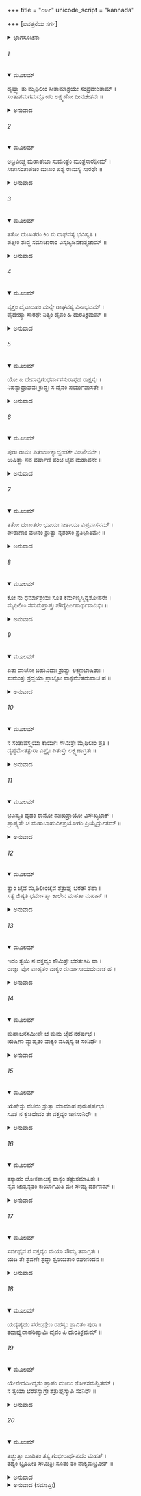 +++
title = "೦೪೯"
unicode_script = "kannada"

+++
[ಐವತ್ತನೆಯ ಸರ್ಗ]



<details><summary>ಭಾಗಸೂಚನಾ</summary>

ಲಕ್ಷ್ಮಣ ಮತ್ತು ಸುಮಂತ್ರರ ಸಂಭಾಷಣೆ
</details>

###### 1


<details open><summary>ಮೂಲಮ್</summary>

ದೃಷ್ಟ್ವಾ ತು ಮೈಥಿಲೀಂ ಸೀತಾಮಾಶ್ರಯೇ ಸಂಪ್ರವೇಶಿತಾಮ್ ।  
ಸಂತಾಪಮಗಮದ್ಘೋರಂ ಲಕ್ಷ್ಮಣೋ ದೀನಚೇತನಃ ॥
</details>

<details><summary>ಅನುವಾದ</summary>

ಮಿಥಿಲೇಶಕುಮಾರೀ ಸೀತೆಯು ಮುನಿಯ ಆಶ್ರಮದಲ್ಲಿ ಪ್ರವೇಶಿಸಿದಳು, ಇದನ್ನು ನೋಡಿ ಲಕ್ಷ್ಮಣನು ಮನಸ್ಸಿನಲ್ಲೇ ಅತ್ಯಂತ ದುಃಖಿತನಾಗಿ, ಘೋರ ಸಂತಾಪವುಂಟಾಯಿತು.॥1॥
</details>

###### 2


<details open><summary>ಮೂಲಮ್</summary>

ಅಬ್ರವೀಚ್ಚ ಮಹಾತೇಜಾ ಸುಮಂತ್ರಂ ಮಂತ್ರಸಾರಥೀಮ್ ।  
ಸೀತಾಸಂತಾಪಜಂ ದುಃಖಂ ಪಶ್ಯ ರಾಮಸ್ಯ ಸಾರಥೇ ॥
</details>

<details><summary>ಅನುವಾದ</summary>

ಆಗ ಮಹಾತೇಜಸ್ವೀ ಲಕ್ಷ್ಮಣನು ಮಂತ್ರಿಯೂ, ಸಾರಥಿಯೂ ಆಗಿದ್ದ ಸುಮಂತ್ರನಲ್ಲಿ ಹೇಳಿದನು- ಸಾರಥಿಯೇ! ನೋಡು, ಶ್ರೀರಾಮನಿಗೆ ಸೀತಾ ವಿರಹದ ದುಃಖ ಈಗಿನಿಂದಲೇ ಅನುಭವಿಸ ಬೇಕಾಯಿತಲ್ಲ.॥2॥
</details>

###### 3


<details open><summary>ಮೂಲಮ್</summary>

ತತೋ ದುಃಖತರಂ ಕಿಂ ನು ರಾಘವಸ್ಯ ಭವಿಷ್ಯತಿ ।  
ಪತ್ನೀಂ ಶುದ್ಧ ಸಮಾಚಾರಾಂ ವಿಸೃಜ್ಯಜನಕಾತ್ಮಜಾಮ್ ॥
</details>

<details><summary>ಅನುವಾದ</summary>

ಪವಿತ್ರ ಆಚರಣವುಳ್ಳ ಧರ್ಮಪತ್ನೀ ಜನಕಾತ್ಮಜೆಯನ್ನು ಪರಿತ್ಯಾಗ ಮಾಡಬೇಕಾಯಿತು. ಇದಕ್ಕಿಂತ ಮಿಗಿಲಾದ ದುಃಖ ಶ್ರೀರಾಮನಿಗೆ ಬೇರೆ ಏನಿರಬಹುದು.॥3॥
</details>

###### 4


<details open><summary>ಮೂಲಮ್</summary>

ವ್ಯಕ್ತಂ ದೈವಾದಹಂ ಮನ್ಯೇ ರಾಘವಸ್ಯ ವಿನಾಭವಮ್ ।  
ವೈದೇಹ್ಯಾ ಸಾರಥೇ ನಿತ್ಯಂ ದೈವಂ ಹಿ ದುರತಿಕ್ರಮಮ್ ॥
</details>

<details><summary>ಅನುವಾದ</summary>

ಸಾರಥಿಯೇ! ರಘುನಾಥನಿಗೆ ಉಂಟಾದ ಈ ಸೀತೆಯ ನಿತ್ಯ ವಿಯೋಗದಲ್ಲಿ ದೈವವೇ ಕಾರಣವೆಂದು ನಾನು ತಿಳಿಯುತ್ತೇನೆ; ಏಕೆಂದರೆ ದೈವವಿಧಾನವನ್ನು ಅತಿಕ್ರಮಿಸು ವುದು ಅಸಾಧ್ಯವಾದುದು.॥4॥
</details>

###### 5


<details open><summary>ಮೂಲಮ್</summary>

ಯೋ ಹಿ ದೇವಾನ್ಸಗಂಧರ್ವಾನಸುರಾನ್ಸಹ ರಾಕ್ಷಸೈಃ ।  
ನಿಹನ್ಯಾದ್ರಾಘವಃ ಕ್ರುದ್ಧಃ ಸ ದೈವಂ ಪರ್ಯುಪಾಸತೇ ॥
</details>

<details><summary>ಅನುವಾದ</summary>

ಯಾವ ರಘುನಾಥನು ಕ್ರುದ್ಧನಾದರೆ ದೇವ-ದಾನವ-ಗಂಧರ್ವ-ಅಸುರ-ರಾಕ್ಷಸ ರನ್ನು ಸಂಹರಿಸಲು ಸಮರ್ಥನೋ, ಅವನೇ ಇಂದು ದೈವಕ್ಕೆ ಅಧೀನನಾಗಿದ್ದಾನೆ.॥5॥
</details>

###### 6


<details open><summary>ಮೂಲಮ್</summary>

ಪುರಾ ರಾಮಃ ಪಿತುರ್ವಾಕ್ಯಾದ್ದಂಡಕೇ ವಿಜನೇವನೇ ।  
ಉಷಿತ್ವಾ ನವ ವರ್ಷಾಣಿ ಪಂಚ ಚೈವ ಮಹಾವನೇ ॥
</details>

<details><summary>ಅನುವಾದ</summary>

ಮೊದಲು ಶ್ರೀರಾಮನಿಗೆ ತಂದೆಯ ಆಜ್ಞೆಯಂತೆ ಹದಿನಾಲ್ಕು ವರ್ಷ ನಿರ್ಜನ ದಂಡಕಾರಣ್ಯದಲ್ಲಿ ಇರಬೇಕಾಯಿತು.॥6॥
</details>

###### 7


<details open><summary>ಮೂಲಮ್</summary>

ತತೋ ದುಃಖತರಂ ಭೂಯಃ ಸೀತಾಯಾ ವಿಪ್ರವಾಸನಮ್ ।  
ಪೌರಾಣಾಂ ವಚನಂ ಶ್ರುತ್ವಾ ನೃಶಂಸಂ ಪ್ರತಿಭಾತಿಮೇ ॥
</details>

<details><summary>ಅನುವಾದ</summary>

ಈಗ ಅವನಿಗೆ ಸೀತೆಯನ್ನು ಅರಣ್ಯಕ್ಕೆ ಕಳಿಸಬೇಕಾದ ದುಃಖವು ಅದಕ್ಕಿಂತಲೂ ದೊಡ್ಡದಾಗಿದೆ. ಆದರೆ ಪುರವಾಸಿಗಳ ಮಾತನ್ನು ಕೇಳಿ ಹೀಗೆ ಮಾಡುವುದು ಅತ್ಯಂತ ನಿರ್ದಯವಾದ ಕರ್ಮವೆಂದು ನನಗೆ ತೋರುತ್ತದೆ.॥7॥
</details>

###### 8


<details open><summary>ಮೂಲಮ್</summary>

ಕೋ ನು ಧರ್ಮಾಶ್ರಯಃ ಸೂತ ಕರ್ಮಣ್ಯಸ್ಮಿನ್ಯಶೋಹರೇ ।  
ಮೈಥಿಲೀಂ ಸಮನುಪ್ರಾಪ್ತಃ ಪೌರೈರ್ಹೀನಾರ್ಥವಾದಿಭಿಃ ॥
</details>

<details><summary>ಅನುವಾದ</summary>

ಸಾರಥಿಯೇ! ಸೀತೆಯ ವಿಷಯದಲ್ಲಿ ಅನ್ಯಾಯದ ಮಾತನ್ನು ಆಡಿದ ಈ ಪುರವಾಸಿಗಳಿಂದಾಗಿ, ಇಂತಹ ಕೀರ್ತಿನಾಶಕ ಕರ್ಮದಲ್ಲಿ ಪ್ರವೃತ್ತನಾಗಿ ಶ್ರೀರಾಮನು ಎಂತಹ ಧರ್ಮವನ್ನು ಸಾಧಿಸಿದಂತಾಯಿತು.॥8॥
</details>

###### 9


<details open><summary>ಮೂಲಮ್</summary>

ಏತಾ ವಾಚೋ ಬಹುವಿಧಾಃ ಶ್ರುತ್ವಾ ಲಕ್ಷ್ಮಣಭಾಷಿತಾಃ ।  
ಸುಮಂತ್ರಃ ಶ್ರದ್ಧಯಾ ಪ್ರಾಜ್ಞೋ ವಾಕ್ಯಮೇತದುವಾಚ ಹ ॥
</details>

<details><summary>ಅನುವಾದ</summary>

ಲಕ್ಷ್ಮಣನು ಆಡಿದ ಅನೇಕ ಮಾತುಗಳನ್ನು ಕೇಳಿ ಬುದ್ಧಿವಂತ ಸುಮಂತ್ರನು ಶ್ರದ್ಧಾಪೂರ್ವಕ ಹೀಗೆ ಹೇಳಿದನು .॥9॥
</details>

###### 10


<details open><summary>ಮೂಲಮ್</summary>

ನ ಸಂತಾಪಸ್ತ್ವಯಾ ಕಾರ್ಯಃ ಸೌಮಿತ್ರೇ ಮೈಥಿಲೀಂ ಪ್ರತಿ ।  
ದೃಷ್ಟಮೇತತ್ಪುರಾ ವಿಪ್ರೈಃ ಪಿತುಸ್ತೇ ಲಕ್ಷ್ಮಣಾಗ್ರತಃ ॥
</details>

<details><summary>ಅನುವಾದ</summary>

ಸುಮಿತ್ರಾನಂದನ! ಮೈಥಿಲೀ ಸೀತೆಯ ಕುರಿತು ನೀವು ಸಂತಪ್ತವಾಗಬಾರದು. ಲಕ್ಷ್ಮಣ! ಈ ಮಾತುಗಳನ್ನು ಬ್ರಾಹ್ಮಣರು ನಿಮ್ಮ ತಂದೆಯವರ ಮುಂದೆಯೇ ತಿಳಿಸಿದ್ದರು.॥10॥
</details>

###### 11


<details open><summary>ಮೂಲಮ್</summary>

ಭವಿಷ್ಯತಿ ದೃಢಂ ರಾಮೋ ದುಃಖಪ್ರಾಯೋ ವಿಸೌಖ್ಯಭಾಕ್ ।  
ಪ್ರಾಪ್ಸ್ಯತೇ ಚ ಮಹಾಬಾಹುರ್ವಿಪ್ರಯೋಗಂ ಪ್ರಿಯೈರ್ದ್ರುತಮ್ ॥
</details>

<details><summary>ಅನುವಾದ</summary>

ಶ್ರೀರಾಮನು ನಿಶ್ಚಯವಾಗಿ ಹೆಚ್ಚು ದುಃಖಪಡುವನು, ಸುಖರಹಿತನಾಗುವನು, ಮಹಾಬಾಹು ಶ್ರೀರಾಮನಿಗೆ ಶೀಘ್ರವಾಗಿ ತನ್ನ ಪ್ರಿಯಜನರ ವಿಯೋಗ ಉಂಟಾಗುವುದು ಎಂದು ಆಗಲೇ ದೂರ್ವಾಸರು ಹೇಳಿದ್ದರು.॥11॥
</details>

###### 12


<details open><summary>ಮೂಲಮ್</summary>

ತ್ವಾಂ ಚೈವ ಮೈಥಿಲೀಂಚೈವ ಶತ್ರುಘ್ನ ಭರತೌ ತಥಾ ।  
ಸತ್ಯ ಜಿಷ್ಯತಿ ಧರ್ಮಾತ್ಮಾ ಕಾಲೇನ ಮಹತಾ ಮಹಾನ್ ॥
</details>

<details><summary>ಅನುವಾದ</summary>

ಸುಮಿತ್ರಾನಂದನ! ಧರ್ಮಾತ್ಮಾ ಮಹಾಪುರುಷ ಶ್ರೀರಾಮನು ಬಹಳ ಕಾಲ ಕಳೆದ ಬಳಿಕ ನಿಮ್ಮನ್ನು, ಮೈಥಿಲಿಯನ್ನು, ಭರತ ಮತ್ತು ಶತ್ರುಘ್ನನನ್ನು ತ್ಯಜಿಸುವನು.॥12॥
</details>

###### 13


<details open><summary>ಮೂಲಮ್</summary>

ಇದಂ ತ್ವಯಿ ನ ವಕ್ತವ್ಯಂ ಸೌಮಿತ್ರೇ ಭರತೇಽಪಿ ವಾ ।  
ರಾಜ್ಞಾ ವೋ ವಾಹೃತಂ ವಾಕ್ಯಂ ದುರ್ವಾಸಾಯದುವಾಚ ಹ ॥
</details>

<details><summary>ಅನುವಾದ</summary>

ದುರ್ವಾಸರು ಹೇಳಿದ ಮಾತನ್ನು ನಿನ್ನಲ್ಲಿ, ಶತ್ರುಘ್ನನಲ್ಲಿ, ಭರತನಲ್ಲಿ ಹೇಳಲು ದಶರಥ ಮಹಾರಾಜರು ಹೇಳಬಾರದೆಂದು ನನಗೆ ಆಜ್ಞಾಪಿಸಿದ್ದರು.॥13॥
</details>

###### 14


<details open><summary>ಮೂಲಮ್</summary>

ಮಹಾಜನಸಮೀಪೇ ಚ ಮಮ ಚೈವ ನರರ್ಷಭ ।  
ಋಷಿಣಾ ವ್ಯಾಹೃತಂ ವಾಕ್ಯಂ ವಸಿಷ್ಠಸ್ಯ ಚ ಸಂನಿಧೌ ॥
</details>

<details><summary>ಅನುವಾದ</summary>

ನರಶ್ರೇಷ್ಠನೇ! ದುರ್ವಾಸಮುನಿಗಳು ದೊಡ್ಡ ಜನಸಮುದಾಯದಲ್ಲಿ ನನ್ನ ಮತ್ತು ವಸಿಷ್ಠರ ಸನ್ನಿಧಿಯಲ್ಲಿ ನಿನ್ನ ತಂದೆಗೆ ಹೇಳಿದ್ದರು.॥14॥
</details>

###### 15


<details open><summary>ಮೂಲಮ್</summary>

ಋಷೇಸ್ತು ವಚನಂ ಶ್ರುತ್ವಾ ಮಾಮಾಹ ಪುರುಷರ್ಷಭಃ ।  
ಸೂತ ನ ಕ್ವಚಿದೇವಂ ತೇ ವಕ್ತವ್ಯಂ ಜನಸಂನಿಧೌ ॥
</details>

<details><summary>ಅನುವಾದ</summary>

ದುರ್ವಾಸಮುನಿಯ ಮಾತನ್ನು ಕೇಳಿ ಪುರುಷಶ್ರೇಷ್ಠ ದಶರಥನು ನನಗೆ ಹೇಳಿದ್ದರು - ಸಾರಥಿಯೇ! ನೀನು ಇತರ ಜನರಲ್ಲಿ ಈ ರೀತಿಯ ಮಾತುಗಳನ್ನು ಹೇಳಬಾರದು.॥15॥
</details>

###### 16


<details open><summary>ಮೂಲಮ್</summary>

ತಸ್ಯಾಹಂ ಲೋಕಪಾಲಸ್ಯ ವಾಕ್ಯಂ ತತ್ಸುಸಮಾಹಿತಃ ।  
ನೈವ ಜಾತ್ವನೃತಂ ಕುರ್ಯಾಮಿತಿ ಮೇ ಸೌಮ್ಯ ದರ್ಶನಮ್ ॥
</details>

<details><summary>ಅನುವಾದ</summary>

ಸೌಮ್ಯ! ಲೋಕಪಾಲಕ ದಶರಥನ ಆ ವಾಕ್ಯವನ್ನು ನಾನು ಸುಳ್ಳಾಗಿಸಲಾರೆ, ಎಂಬುದೇ ನನ್ನ ಸಂಕಲ್ಪ. ಇದಕ್ಕಾಗಿ ನಾನು ಎಚ್ಚರಿಕೆಯಿಂದ ಇರುವೆನು.॥16॥
</details>

###### 17


<details open><summary>ಮೂಲಮ್</summary>

ಸರ್ವಥೈವ ನ ವಕ್ತವ್ಯಂ ಮಯಾ ಸೌಮ್ಯ ತವಾಗ್ರತಃ ।  
ಯದಿ ತೇ ಶ್ರವಣೇ ಶ್ರದ್ಧಾ ಶ್ರೂಯತಾಂ ರಘುನಂದನ ॥
</details>

<details><summary>ಅನುವಾದ</summary>

ಸೌಮ್ಯ ರಘುನಂದನ! ಈ ಮಾತನ್ನು ನಿಮ್ಮ ಮುಂದೆ ಹೇಳಬಾರದಾಗಿತ್ತು, ಆದರೆ ನಿಮ್ಮ ಮನಸ್ಸಿನಲ್ಲಿ ಇದನ್ನು ಕೇಳಲು ಶ್ರದ್ಧೆ (ಉತ್ಸುಕತೆ) ಇದ್ದರೆ ಕೇಳು.॥17॥
</details>

###### 18


<details open><summary>ಮೂಲಮ್</summary>

ಯದ್ಯಪ್ಯಹಂ ನರೇಂದ್ರೇಣ ರಹಸ್ಯಂ ಶ್ರಾವಿತಂ ಪುರಾ ।  
ತಥಾಪ್ಯುದಾಹರಿಷ್ಯಾಮಿ ದೈವಂ ಹಿ ದುರತಿಕ್ರಮಮ್ ॥
</details>

###### 19


<details open><summary>ಮೂಲಮ್</summary>

ಯೇನೇದಮೀದೃಶಂ ಪ್ರಾಪಂ ದುಃಖಂ ಶೋಕಸಮನ್ವಿತಮ್ ।  
ನ ತ್ವಯಾ ಭರತಸ್ಯಾಗ್ರೇ ಶತ್ರುಘ್ನಸ್ಯಾಪಿ ಸಂನಿಧೌ ॥
</details>

<details><summary>ಅನುವಾದ</summary>

ಹಿಂದೆ ಮಹಾರಾಜರು ಈ ರಹಸ್ಯವನ್ನು ಬೇರೆಯವರಲ್ಲಿ ಪ್ರಕಟಿಸಬಾರದೆಂದು ಆದೇಶಿಸಿದ್ದರೂ, ಇಂದು ನಾನು ಅದನ್ನು ತಿಳಿಸುವೆನು. ದೈವವಿಧಾನವನ್ನು ಉಲ್ಲಂಘಿಸುವುದು ಬಹಳ ಕಷ್ಟವಾಗಿದೆ; ಅದರಿಂದಲೇ ಈ ದುಃಖ ಮತ್ತು ಶೋಕ ಪ್ರಾಪ್ತವಾಗಿದೆ. ಅಯ್ಯಾ! ನೀನೂ ಕೂಡ ಭರತ-ಶತ್ರುಘ್ನರಿಗೆ ತಿಳಿಸಬಾರದು.॥18-19॥
</details>

###### 20


<details open><summary>ಮೂಲಮ್</summary>

ತಚ್ಛ್ರುತ್ವಾ ಭಾಷಿತಂ ತಸ್ಯ ಗಂಭೀರಾರ್ಥಪದಂ ಮಹತ್ ।  
ತಥ್ಯಂ ಬ್ರೂಹೀತಿ ಸೌಮಿತ್ರಿಃ ಸೂತಂ ತಂ ವಾಕ್ಯಮಬ್ರವೀತ್ ॥
</details>

<details><summary>ಅನುವಾದ</summary>

ಸುಮಂತ್ರನ ಈ ಗಂಭೀರ ಭಾಷಣ ಕೇಳಿ ಸುಮಿತ್ರಾಕುಮಾರ ಲಕ್ಷ್ಮಣನು ಹೇಳಿದನು-ಸುಮಂತ್ರನೇ! ನಿಜವಾದ ಮಾತನ್ನು ನೀವು ಅವಶ್ಯವಾಗಿ ತಿಳಿಸಿರಿ.॥20॥
</details>

<details><summary>ಅನುವಾದ (ಸಮಾಪ್ತಿಃ)</summary>

ಶ್ರೀವಾಲ್ಮೀಕಿ ವಿರಚಿತ ಆರ್ಷರಾಮಾಯಣ ಆದಿಕಾವ್ಯದ ಉತ್ತರ ಕಾಂಡದಲ್ಲಿ ಐವತ್ತನೆಯ ಸರ್ಗ ಪೂರ್ಣವಾಯಿತು. ॥50॥
</details>
